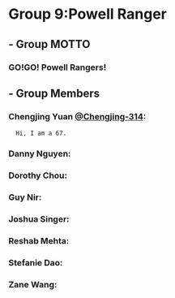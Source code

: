 # Group 9:Powell Ranger

## - Group MOTTO

### GO!GO! Powell Rangers!

## - Group Members

###  Chengjing Yuan [@Chengjing-314](https://github.com/Chengjing-314): 
      Hi, I am a 67.
     
###  Danny Nguyen:

###  Dorothy Chou:

###  Guy Nir:

###  Joshua Singer:

###  Reshab Mehta:

###  Stefanie Dao:

###  Zane Wang:
